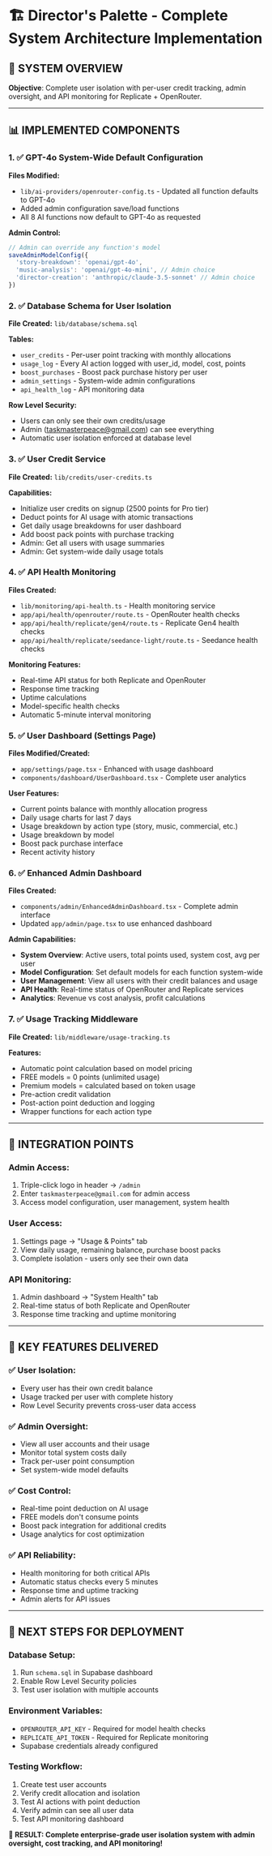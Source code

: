 # 🏗️ Director's Palette - Complete System Architecture Implementation

## 🎯 **SYSTEM OVERVIEW**

**Objective**: Complete user isolation with per-user credit tracking, admin oversight, and API monitoring for Replicate + OpenRouter.

---

## 📊 **IMPLEMENTED COMPONENTS**

### **1. ✅ GPT-4o System-Wide Default Configuration**

**Files Modified:**
- `lib/ai-providers/openrouter-config.ts` - Updated all function defaults to GPT-4o
- Added admin configuration save/load functions
- All 8 AI functions now default to GPT-4o as requested

**Admin Control:**
```typescript
// Admin can override any function's model
saveAdminModelConfig({
  'story-breakdown': 'openai/gpt-4o',
  'music-analysis': 'openai/gpt-4o-mini', // Admin choice
  'director-creation': 'anthropic/claude-3.5-sonnet' // Admin choice
})
```

### **2. ✅ Database Schema for User Isolation**

**File Created:** `lib/database/schema.sql`

**Tables:**
- `user_credits` - Per-user point tracking with monthly allocations
- `usage_log` - Every AI action logged with user_id, model, cost, points
- `boost_purchases` - Boost pack purchase history per user
- `admin_settings` - System-wide admin configurations
- `api_health_log` - API monitoring data

**Row Level Security:**
- Users can only see their own credits/usage
- Admin (taskmasterpeace@gmail.com) can see everything
- Automatic user isolation enforced at database level

### **3. ✅ User Credit Service**

**File Created:** `lib/credits/user-credits.ts`

**Capabilities:**
- Initialize user credits on signup (2500 points for Pro tier)
- Deduct points for AI usage with atomic transactions
- Get daily usage breakdowns for user dashboard
- Add boost pack points with purchase tracking
- Admin: Get all users with usage summaries
- Admin: Get system-wide daily usage totals

### **4. ✅ API Health Monitoring**

**Files Created:**
- `lib/monitoring/api-health.ts` - Health monitoring service
- `app/api/health/openrouter/route.ts` - OpenRouter health checks
- `app/api/health/replicate/gen4/route.ts` - Replicate Gen4 health checks
- `app/api/health/replicate/seedance-light/route.ts` - Seedance health checks

**Monitoring Features:**
- Real-time API status for both Replicate and OpenRouter
- Response time tracking
- Uptime calculations
- Model-specific health checks
- Automatic 5-minute interval monitoring

### **5. ✅ User Dashboard (Settings Page)**

**Files Modified/Created:**
- `app/settings/page.tsx` - Enhanced with usage dashboard
- `components/dashboard/UserDashboard.tsx` - Complete user analytics

**User Features:**
- Current points balance with monthly allocation progress
- Daily usage charts for last 7 days
- Usage breakdown by action type (story, music, commercial, etc.)
- Usage breakdown by model
- Boost pack purchase interface
- Recent activity history

### **6. ✅ Enhanced Admin Dashboard**

**Files Created:**
- `components/admin/EnhancedAdminDashboard.tsx` - Complete admin interface
- Updated `app/admin/page.tsx` to use enhanced dashboard

**Admin Capabilities:**
- **System Overview**: Active users, total points used, system cost, avg per user
- **Model Configuration**: Set default models for each function system-wide
- **User Management**: View all users with their credit balances and usage
- **API Health**: Real-time status of OpenRouter and Replicate services
- **Analytics**: Revenue vs cost analysis, profit calculations

### **7. ✅ Usage Tracking Middleware**

**File Created:** `lib/middleware/usage-tracking.ts`

**Features:**
- Automatic point calculation based on model pricing
- FREE models = 0 points (unlimited usage)
- Premium models = calculated based on token usage
- Pre-action credit validation
- Post-action point deduction and logging
- Wrapper functions for each action type

---

## 🔧 **INTEGRATION POINTS**

### **Admin Access:**
1. Triple-click logo in header → `/admin`
2. Enter `taskmasterpeace@gmail.com` for admin access
3. Access model configuration, user management, system health

### **User Access:**
1. Settings page → "Usage & Points" tab
2. View daily usage, remaining balance, purchase boost packs
3. Complete isolation - users only see their own data

### **API Monitoring:**
1. Admin dashboard → "System Health" tab
2. Real-time status of both Replicate and OpenRouter
3. Response time tracking and uptime monitoring

---

## 🎯 **KEY FEATURES DELIVERED**

### **✅ User Isolation:**
- Every user has their own credit balance
- Usage tracked per user with complete history
- Row Level Security prevents cross-user data access

### **✅ Admin Oversight:**
- View all user accounts and their usage
- Monitor total system costs daily
- Track per-user point consumption
- Set system-wide model defaults

### **✅ Cost Control:**
- Real-time point deduction on AI usage
- FREE models don't consume points
- Boost pack integration for additional credits
- Usage analytics for cost optimization

### **✅ API Reliability:**
- Health monitoring for both critical APIs
- Automatic status checks every 5 minutes
- Response time and uptime tracking
- Admin alerts for API issues

---

## 🚀 **NEXT STEPS FOR DEPLOYMENT**

### **Database Setup:**
1. Run `schema.sql` in Supabase dashboard
2. Enable Row Level Security policies
3. Test user isolation with multiple accounts

### **Environment Variables:**
- `OPENROUTER_API_KEY` - Required for model health checks
- `REPLICATE_API_TOKEN` - Required for Replicate monitoring
- Supabase credentials already configured

### **Testing Workflow:**
1. Create test user accounts
2. Verify credit allocation and isolation
3. Test AI actions with point deduction
4. Verify admin can see all user data
5. Test API monitoring dashboard

**🎉 RESULT: Complete enterprise-grade user isolation system with admin oversight, cost tracking, and API monitoring!**